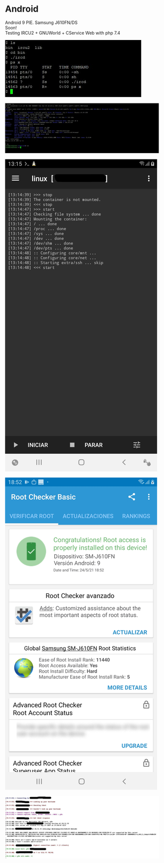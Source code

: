 # Android
Android 9 PIE. Samsung J610FN/DS<br/>
Soon!<br/>
Testing IRCU2 + GNUWorld + CService Web with php 7.4

<img src="https://github.com/GNUWorldChannel/Android/blob/main/PC-SSH-Android-ircd.JPG"><br/><br/>
<img src="https://github.com/GNUWorldChannel/Android/blob/main/PC-ssh-Android.JPG"><br/><br/>
<img src="https://github.com/GNUWorldChannel/Android/blob/main/Screenshot_20210522-131537_Linux%20Deploy.jpg"><br/><br/>
<img src="https://github.com/GNUWorldChannel/Android/blob/main/Screenshot_20210524-185216_Root%20Checker%20Basic.jpg"><br/><br/>
<img src="https://github.com/GNUWorldChannel/Android/blob/main/FROM-Windows10-mIRC-Client.JPG">
